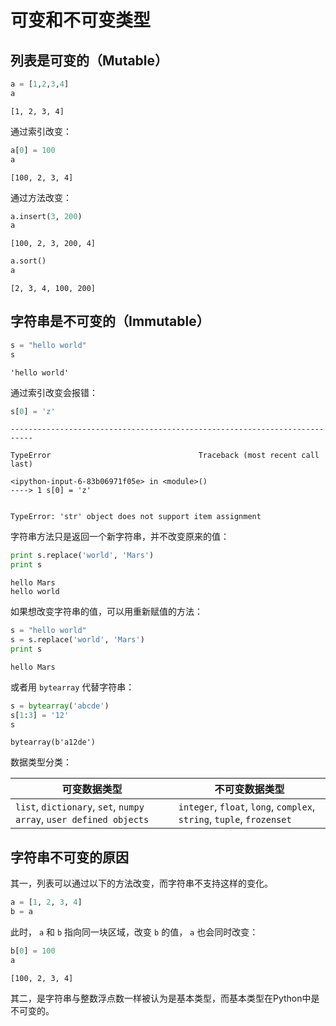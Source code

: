 # 可变和不可变类型

## 列表是可变的（Mutable）


```python
a = [1,2,3,4]
a
```




    [1, 2, 3, 4]



通过索引改变：


```python
a[0] = 100
a
```




    [100, 2, 3, 4]



通过方法改变：


```python
a.insert(3, 200)
a
```




    [100, 2, 3, 200, 4]




```python
a.sort()
a
```




    [2, 3, 4, 100, 200]



## 字符串是不可变的（Immutable）


```python
s = "hello world"
s
```




    'hello world'



通过索引改变会报错：


```python
s[0] = 'z'
```


    ---------------------------------------------------------------------------

    TypeError                                 Traceback (most recent call last)

    <ipython-input-6-83b06971f05e> in <module>()
    ----> 1 s[0] = 'z'
    

    TypeError: 'str' object does not support item assignment


字符串方法只是返回一个新字符串，并不改变原来的值：


```python
print s.replace('world', 'Mars')
print s
```

    hello Mars
    hello world
    

如果想改变字符串的值，可以用重新赋值的方法：


```python
s = "hello world"
s = s.replace('world', 'Mars')
print s
```

    hello Mars
    

或者用 `bytearray` 代替字符串：


```python
s = bytearray('abcde')
s[1:3] = '12'
s
```




    bytearray(b'a12de')



数据类型分类：

|可变数据类型|不可变数据类型|
|--|--|
|`list`, `dictionary`, `set`, `numpy array`, `user defined objects`|`integer`, `float`, `long`, `complex`, `string`, `tuple`, `frozenset`

## 字符串不可变的原因

其一，列表可以通过以下的方法改变，而字符串不支持这样的变化。


```python
a = [1, 2, 3, 4]
b = a
```

此时， `a` 和 `b` 指向同一块区域，改变 `b` 的值， `a` 也会同时改变：


```python
b[0] = 100
a
```




    [100, 2, 3, 4]



其二，是字符串与整数浮点数一样被认为是基本类型，而基本类型在Python中是不可变的。
